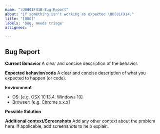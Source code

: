```yaml
---
name: "\U0001F41B Bug Report"
about: "If something isn't working as expected \U0001F914."
title: "[BUG]"
labels: 'bug, needs triage'
assignees: ''

---
```


## Bug Report

**Current Behavior**
A clear and concise description of the behavior.

**Expected behavior/code**
A clear and concise description of what you expected to happen (or code).

**Environment**
- OS: [e.g. OSX 10.13.4, Windows 10]
- Browser: [e.g. Chrome x.x.x]

**Possible Solution**
<!--- Only if you have suggestions on a fix for the bug -->

**Additional context/Screenshots**
Add any other context about the problem here. If applicable, add screenshots to help explain.

